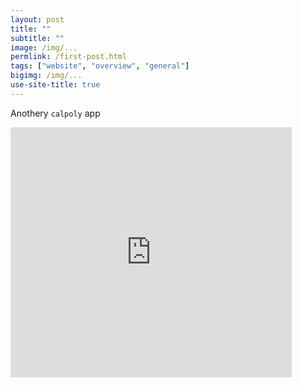 ```yaml
---
layout: post
title: ""
subtitle: ""
image: /img/...
permlink: /first-post.html
tags: ["website", "overview", "general"]
bigimg: /img/...
use-site-title: true
---
```


Anothery `calpoly` app

<iframe width="450" height="400" scrolling="yes" frameborder="no"  src="http://shiny.calpoly.sh/Hierarchical_Models/"> </iframe>

